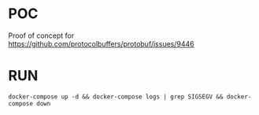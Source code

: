# POC

Proof of concept for https://github.com/protocolbuffers/protobuf/issues/9446

# RUN

`docker-compose up -d && docker-compose logs | grep SIGSEGV && docker-compose down`


